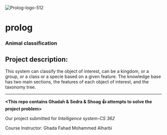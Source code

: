 ![Prolog-logo-512](https://user-images.githubusercontent.com/70041510/176086646-42f86286-eb02-4b61-a71a-18d2142a45bb.png)

# prolog

### Animal classification

## Project description:
This system can classify the object of interest, can be a kingdom, or a group, or a class or a specie based on a given feature.
The knowledge base has two main sections, the features of each object of interest, and the taxonomy tree.

---------------------------------------------------------------------------------------------------------

**<This repo contains Ghadah & Sedra  & Shoag  :+1:  attempts to solve the project problem>**

Our project submitted for _Intelligence system-CS 362_

Course Instructor: Ghada Fahad Mohammed Alharbi




